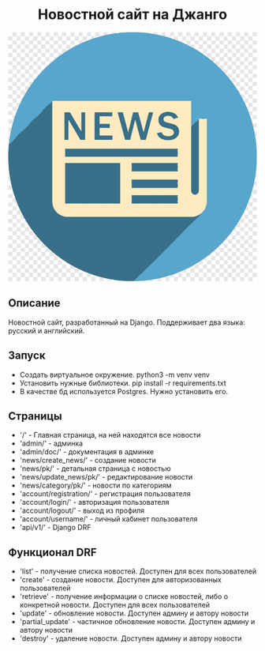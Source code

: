 <h1 align="center">Новостной сайт на Джанго</h1>
<p align="center">
<img src="./static/images/logo.png">
</p>

## Описание
Новостной сайт, разработанный на Django. Поддерживает два языка: русский и английский.

## Запуск
- Создать виртуальное окружение. python3 -m venv venv
- Установить нужные библиотеки. pip install -r requirements.txt
- В качестве бд используется Postgres. Нужно установить его.

## Страницы
- '/' - Главная страница, на ней находятся все новости
- 'admin/' - админка
- 'admin/doc/' - документация в админке
- 'news/create_news/' - создание новости
- 'news/pk/' - детальная страница с новостью
- 'news/update_news/pk/' - редактирование новости
- 'news/category/pk/' - новости по категориям
- 'account/registration/' - регистрация пользователя
- 'account/login/' - авторизация пользователя
- 'account/logout/' - выход из профиля
- 'account/username/' - личный кабинет пользователя
- 'api/v1/' - Django DRF

## Функционал DRF
- 'list' - получение списка новостей. Доступен для всех пользователей
- 'create' - создание новости. Доступен для авторизованных пользователей
- 'retrieve' - получение информации о списке новостей, либо о конкретной новости. Доступен для всех пользователей
- 'update' - обновление новости. Доступен админу и автору новости
- 'partial_update' - частичное обновление новости. Доступен админу и автору новости
- 'destroy' - удаление новости. Доступен админу и автору новости
